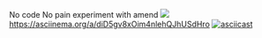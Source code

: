 No code No pain
experiment with amend
<a href="https://codeclimate.com/github/88888888RON/hexlet-git/maintainability"><img src="https://api.codeclimate.com/v1/badges/6adea429536f0e3dd7e5/maintainability" /></a>
https://asciinema.org/a/diD5gv8xOim4nlehQJhUSdHro
[![asciicast](https://asciinema.org/a/diD5gv8xOim4nlehQJhUSdHro.svg)](https://asciinema.org/a/diD5gv8xOim4nlehQJhUSdHro)
